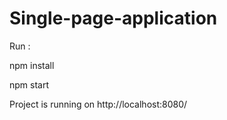 # Single-page-application
Run :

   npm install
	
   npm start
   
  Project is running on http://localhost:8080/
